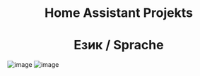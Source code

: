 <h1 align="center">Home Assistant Projekts</h1>
<h1 align="center">Език / Sprache</h1>


![image](https://github.com/user-attachments/assets/26621eb9-9565-460b-9856-dff82c4300c1)
 ![image](https://github.com/user-attachments/assets/25a8830f-4676-4c3a-bb71-2ad4a4121649)


